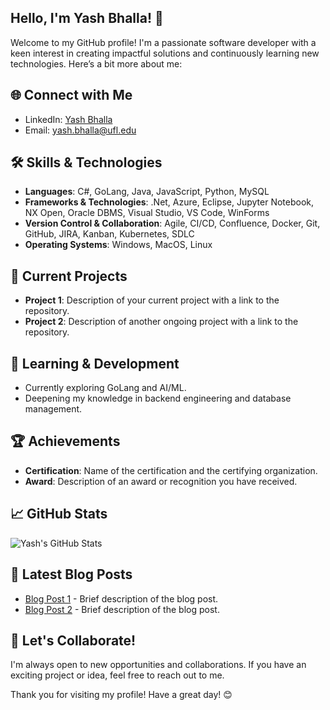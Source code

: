 ## Hello, I'm Yash Bhalla! 👋

Welcome to my GitHub profile! I'm a passionate software developer with a keen interest in creating impactful solutions and continuously learning new technologies. Here’s a bit more about me:

## 🌐 Connect with Me

- LinkedIn: [Yash Bhalla](https://www.linkedin.com/in/yashbhalla99)
- Email: [yash.bhalla@ufl.edu](mailto:your-email@example.com)

## 🛠️ Skills & Technologies

- **Languages**: C#, GoLang, Java, JavaScript, Python, MySQL
- **Frameworks & Technologies**: .Net, Azure, Eclipse, Jupyter Notebook, NX Open, Oracle DBMS, Visual Studio, VS Code, WinForms
- **Version Control & Collaboration**: Agile, CI/CD, Confluence, Docker, Git, GitHub, JIRA, Kanban, Kubernetes, SDLC 
- **Operating Systems**: Windows, MacOS, Linux

## 🔭 Current Projects

- **Project 1**: Description of your current project with a link to the repository.
- **Project 2**: Description of another ongoing project with a link to the repository.

## 🌱 Learning & Development

- Currently exploring GoLang and AI/ML.
- Deepening my knowledge in backend engineering and database management.

## 🏆 Achievements

- **Certification**: Name of the certification and the certifying organization.
- **Award**: Description of an award or recognition you have received.

## 📈 GitHub Stats

![Yash's GitHub Stats](https://github-readme-stats.vercel.app/api?username=your-github-username&show_icons=true&theme=radical)

## 📝 Latest Blog Posts

- [Blog Post 1](https://your-blog-link.com) - Brief description of the blog post.
- [Blog Post 2](https://your-blog-link.com) - Brief description of the blog post.

## 🤝 Let's Collaborate!

I'm always open to new opportunities and collaborations. If you have an exciting project or idea, feel free to reach out to me.

Thank you for visiting my profile! Have a great day! 😊

<!--
**yashbhalla/yashbhalla** is a ✨ _special_ ✨ repository because its `README.md` (this file) appears on your GitHub profile.

Here are some ideas to get you started:

- 🔭 I’m currently working on ...
- 🌱 I’m currently learning ...
- 👯 I’m looking to collaborate on ...
- 🤔 I’m looking for help with ...
- 💬 Ask me about ...
- 📫 How to reach me: ...
- 😄 Pronouns: ...
- ⚡ Fun fact: ...
-->
